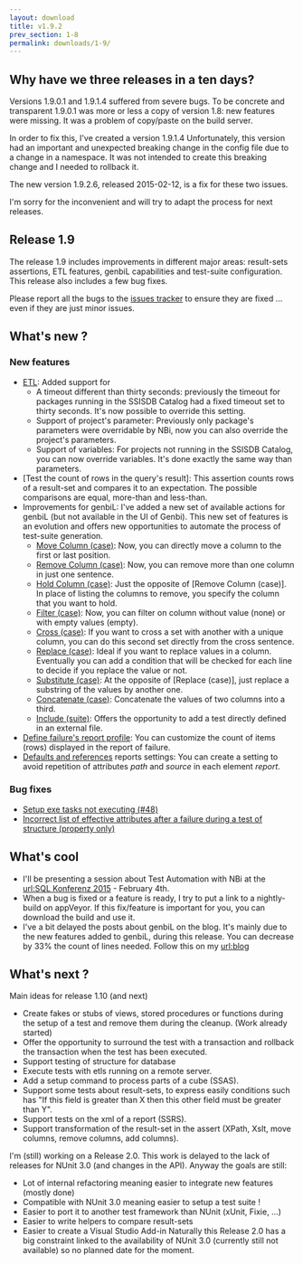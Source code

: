 ```yaml
---
layout: download
title: v1.9.2
prev_section: 1-8
permalink: downloads/1-9/
---
```

## Why have we three releases in a ten days?

Versions 1.9.0.1 and 1.9.1.4  suffered from severe bugs. To be concrete and transparent 1.9.0.1 was more or less a copy of version 1.8: new features were missing. It was a problem of copy/paste on the build server.

In order to fix this, I've created a version 1.9.1.4 Unfortunately, this version had an important and unexpected breaking change in the config file due to a change in a namespace. It was not intended to create this breaking change and I needed to rollback it.

The new version 1.9.2.6, released 2015-02-12, is a fix for these two issues.

I'm sorry for the inconvenient and will try to adapt the process for next releases.

## Release 1.9

The release 1.9 includes improvements in different major areas: result-sets assertions, ETL features, genbiL capabilities and test-suite configuration. This release also includes a few bug fixes.

Please report all the bugs to the [issues tracker](https://nbi.codeplex.com/workitem/list/basic) to ensure they are fixed ... even if they are just minor issues.

## What's new ?

### New features

* [ETL](../../documentation/etl-define): Added support for
  * A timeout different than thirty seconds: previously the timeout for packages running in the SSISDB Catalog had a fixed timeout set to thirty seconds. It's now possible to override this setting.
  * Support of project's parameter: Previously only package's parameters were overridable by NBi, now you can also override the project's parameters.
  * Support of variables: For projects not running in the SSISDB Catalog, you can now override variables. It's done exactly the same way than parameters.
* [Test the count of rows in the query's result]: This assertion counts rows of a result-set and compares it to an expectation. The possible comparisons are equal, more-than and less-than.
* Improvements for genbiL: I've added a new set of available actions for genbiL (but not available in the UI of Genbi). This new set of features is an evolution and offers new opportunities to automate the process of test-suite generation.
  * [Move Column (case)](../../genbil/case-move): Now, you can directly move a column to the first or last position.
  * [Remove Column (case)](../../genbil/case-remove): Now, you can remove more than one column in just one sentence.
  * [Hold Column (case)](../../genbil/case-hold): Just the opposite of [Remove Column (case)]. In place of listing the columns to remove, you specify the column that you want to hold.
  * [Filter (case)](../../genbil/case-filter): Now, you can filter on column without value (none) or with empty values (empty).
  * [Cross (case)](../../genbil/case-cross): If you want to cross a set with another with a unique column, you can do this second set directly from the cross sentence.
  * [Replace (case)](../../genbil/case-replace): Ideal if you want to replace values in a column. Eventually you can add a condition that will be checked for each line to decide if you replace the value or not.
  * [Substitute (case)](../../genbil/case-substitute): At the opposite of [Replace (case)], just replace a substring of the values by another one.
  * [Concatenate (case)](../../genbil/case-concatenate): Concatenate the values of two columns into a third.
  * [Include (suite)](../../genbil/suite-include): Offers the opportunity to add a test directly defined in an external file.
* [Define failure's report profile](../../documentation/profile-failure-report): You can customize the count of items (rows) displayed in the report of failure.
* [Defaults and references](../../documentation/defaults-references) reports settings: You can create a setting to avoid repetition of attributes *path* and *source* in each element *report*.

### Bug fixes

* [Setup exe tasks not executing (#48)](https://nbi.codeplex.com/workitem/48)
* [Incorrect list of effective attributes after a failure during a test of structure (property only)](https://nbi.codeplex.com/workitem/60)

## What's cool

* I'll be presenting a session about Test Automation with NBi at the [url:SQL Konferenz 2015](http://sqlkonferenz.de) - February 4th.
* When a bug is fixed or a feature is ready, I try to put a link to a nightly-build on appVeyor. If this fix/feature is important for you, you can download the build and use it.
* I've a bit delayed the posts about genbiL on the blog. It's mainly due to the new features added to genbiL, during this release. You can decrease by 33% the count of lines needed. Follow this on my [url:blog](http://seddryck.wordpress.com)

## What's next ?
Main ideas for release 1.10 (and next)

* Create fakes or stubs of views, stored procedures or functions during the setup of  a test and remove them during the cleanup. (Work already started)
* Offer the opportunity to surround the test with a transaction and rollback the transaction when the test has been executed.
* Support testing of structure for database
* Execute tests with etls running on a remote server.
* Add a setup command to process parts of a cube (SSAS).
* Support some tests about result-sets, to express easily conditions such has "If this field is greater than X then this other field must be greater than Y".
* Support tests on the xml of a report (SSRS).
* Support transformation of the result-set in the assert (XPath, Xslt, move columns, remove columns, add columns).

I'm (still) working on a Release 2.0. This work is delayed to the lack of releases for NUnit 3.0 (and changes in the API). Anyway the goals are still:

* Lot of internal refactoring meaning easier to integrate new features (mostly done)
* Compatible with NUnit 3.0 meaning easier to setup a test suite !
* Easier to port it to another test framework than NUnit (xUnit, Fixie, ...)
* Easier to write helpers to compare result-sets
* Easier to create a Visual Studio Add-in
Naturally this Release 2.0 has a big constraint linked to the availability of NUnit 3.0 (currently still not available) so no planned date for the moment.
